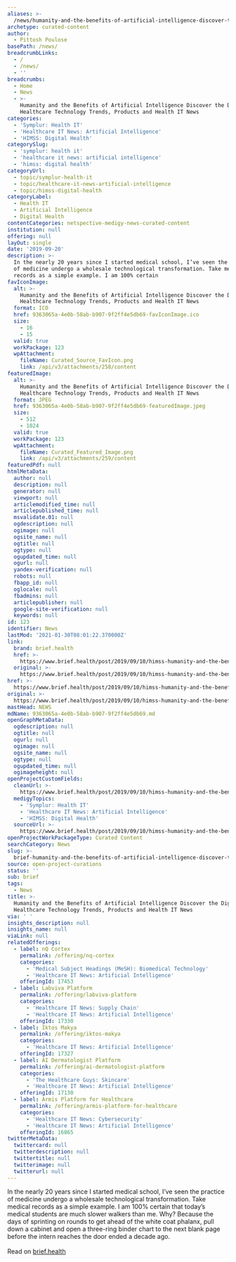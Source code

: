```yaml
---
aliases: >-
  /news/humanity-and-the-benefits-of-artificial-intelligence-discover-the-digital-healthcare-technology-trends-products-and-health-it-news
archetype: curated-content
author:
  - Pittosh Poulose
basePath: /news/
breadcrumbLinks:
  - /
  - /news/
  - ''
breadcrumbs:
  - Home
  - News
  - >-
    Humanity and the Benefits of Artificial Intelligence Discover the Digital
    Healthcare Technology Trends, Products and Health IT News
categories:
  - 'Symplur: Health IT'
  - 'Healthcare IT News: Artificial Intelligence'
  - 'HIMSS: Digital Health'
categorySlug:
  - 'symplur: health it'
  - 'healthcare it news: artificial intelligence'
  - 'himss: digital health'
categoryUrl:
  - topic/symplur-health-it
  - topic/healthcare-it-news-artificial-intelligence
  - topic/himss-digital-health
categoryLabel:
  - Health IT
  - Artificial Intelligence
  - Digital Health
contentCategories: netspective-medigy-news-curated-content
institution: null
offering: null
layOut: single
date: '2019-09-20'
description: >-
  In the nearly 20 years since I started medical school, I’ve seen the practice
  of medicine undergo a wholesale technological transformation. Take medical
  records as a simple example. I am 100% certain 
favIconImage:
  alt: >-
    Humanity and the Benefits of Artificial Intelligence Discover the Digital
    Healthcare Technology Trends, Products and Health IT News
  format: ICO
  href: 9363065a-4e0b-58ab-b907-9f2ff4e5db69-favIconImage.ico
  size:
    - 16
    - 15
  valid: true
  workPackage: 123
  wpAttachment:
    fileName: Curated_Source_FavIcon.png
    link: /api/v3/attachments/258/content
featuredImage:
  alt: >-
    Humanity and the Benefits of Artificial Intelligence Discover the Digital
    Healthcare Technology Trends, Products and Health IT News
  format: JPEG
  href: 9363065a-4e0b-58ab-b907-9f2ff4e5db69-featuredImage.jpeg
  size:
    - 512
    - 1024
  valid: true
  workPackage: 123
  wpAttachment:
    fileName: Curated_Featured_Image.png
    link: /api/v3/attachments/259/content
featuredPdf: null
htmlMetaData:
  author: null
  description: null
  generator: null
  viewport: null
  articlemodified_time: null
  articlepublished_time: null
  msvalidate.01: null
  ogdescription: null
  ogimage: null
  ogsite_name: null
  ogtitle: null
  ogtype: null
  ogupdated_time: null
  ogurl: null
  yandex-verification: null
  robots: null
  fbapp_id: null
  oglocale: null
  fbadmins: null
  articlepublisher: null
  google-site-verification: null
  keywords: null
id: 123
identifier: News
lastMod: '2021-01-30T08:01:22.370000Z'
link:
  brand: brief.health
  href: >-
    https://www.brief.health/post/2019/09/10/himss-humanity-and-the-benefits-of-artificial-intelligence/
  original: >-
    https://www.brief.health/post/2019/09/10/himss-humanity-and-the-benefits-of-artificial-intelligence/
href: >-
  https://www.brief.health/post/2019/09/10/himss-humanity-and-the-benefits-of-artificial-intelligence/
original: >-
  https://www.brief.health/post/2019/09/10/himss-humanity-and-the-benefits-of-artificial-intelligence/
mastHead: NEWS
mdName: 9363065a-4e0b-58ab-b907-9f2ff4e5db69.md
openGraphMetaData:
  ogdescription: null
  ogtitle: null
  ogurl: null
  ogimage: null
  ogsite_name: null
  ogtype: null
  ogupdated_time: null
  ogimageheight: null
openProjectCustomFields:
  cleanUrl: >-
    https://www.brief.health/post/2019/09/10/himss-humanity-and-the-benefits-of-artificial-intelligence/
  medigyTopics:
    - 'Symplur: Health IT'
    - 'Healthcare IT News: Artificial Intelligence'
    - 'HIMSS: Digital Health'
  sourceUrl: >-
    https://www.brief.health/post/2019/09/10/himss-humanity-and-the-benefits-of-artificial-intelligence/
openProjectWorkPackageType: Curated Content
searchCategory: News
slug: >-
  brief-humanity-and-the-benefits-of-artificial-intelligence-discover-the-digital-healthcare-technology-trends-products-and-health-it-news
source: open-project-curations
status: ''
sub: brief
tags:
  - News
title: >-
  Humanity and the Benefits of Artificial Intelligence Discover the Digital
  Healthcare Technology Trends, Products and Health IT News
via: ' '
insights_description: null
insights_name: null
viaLink: null
relatedOfferings:
  - label: nQ Cortex
    permalink: /offering/nq-cortex
    categories:
      - 'Medical Subject Headings (MeSH): Biomedical Technology'
      - 'Healthcare IT News: Artificial Intelligence'
    offeringId: 17453
  - label: Labviva Platform
    permalink: /offering/labviva-platform
    categories:
      - 'Healthcare IT News: Supply Chain'
      - 'Healthcare IT News: Artificial Intelligence'
    offeringId: 17330
  - label: Iktos Makya
    permalink: /offering/iktos-makya
    categories:
      - 'Healthcare IT News: Artificial Intelligence'
    offeringId: 17327
  - label: AI Dermatologist Platform
    permalink: /offering/ai-dermatologist-platform
    categories:
      - 'The Healthcare Guys: Skincare'
      - 'Healthcare IT News: Artificial Intelligence'
    offeringId: 17130
  - label: Armis Platform for Healthcare
    permalink: /offering/armis-platform-for-healthcare
    categories:
      - 'Healthcare IT News: Cybersecurity'
      - 'Healthcare IT News: Artificial Intelligence'
    offeringId: 16865
twitterMetaData:
  twittercard: null
  twitterdescription: null
  twittertitle: null
  twitterimage: null
  twitterurl: null
---
```

In the nearly 20 years since I started medical school, I’ve seen the practice of medicine undergo a wholesale technological transformation. Take medical records as a simple example. I am 100% certain that today’s medical students are much slower walkers than me. Why? Because the days of sprinting on rounds to get ahead of the white coat phalanx, pull down a cabinet and open a three-ring binder chart to the next blank page before the intern reaches the door ended a decade ago.<br><br>Read on <a target='_blank' href=https://www.brief.health/post/2019/09/10/himss-humanity-and-the-benefits-of-artificial-intelligence/>brief.health </a>